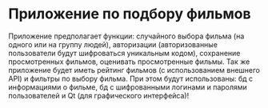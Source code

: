 # Приложение по подбору фильмов
Приложение предполагает функции: случайного выбора фильма (на одного или на группу людей), авторизации (авторизованные пользователи будут шифроваться уникальным кодом), сохранение просмотренных фильмов,
оценивать просмотренные фильмы. Так же приложение будет иметь рейтинг фильмов (с использованием внешнего API) и фильтры по выбору фильма.
При этом будут использованы: бд с информациями о фильме, бд с шифрованными логинами и паролями пользователей и Qt (для графического интерфейса)!
